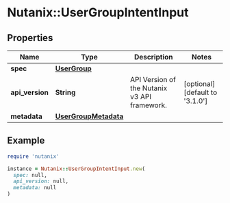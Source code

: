 # Nutanix::UserGroupIntentInput

## Properties

| Name | Type | Description | Notes |
| ---- | ---- | ----------- | ----- |
| **spec** | [**UserGroup**](UserGroup.md) |  |  |
| **api_version** | **String** | API Version of the Nutanix v3 API framework. | [optional][default to &#39;3.1.0&#39;] |
| **metadata** | [**UserGroupMetadata**](UserGroupMetadata.md) |  |  |

## Example

```ruby
require 'nutanix'

instance = Nutanix::UserGroupIntentInput.new(
  spec: null,
  api_version: null,
  metadata: null
)
```

